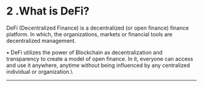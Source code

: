 # 2  .What is DeFi?

DeFi (Decentralized Finance) is a decentralized (or open finance) finance platform. In which, the organizations, markets or financial tools are decentralized management.

• DeFi utilizes the power of Blockchain as decentralization and transparency to create a model of open finance. In it, everyone can access and use it anywhere, anytime without being influenced by any centralized individual or organization.\
****

